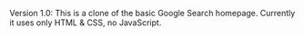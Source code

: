 Version 1.0:
    This is a clone of the basic Google Search homepage. Currently it uses only HTML & CSS, no JavaScript.